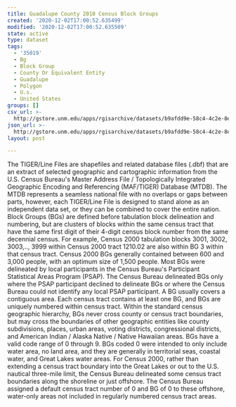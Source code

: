 ```yaml
---
title: Guadalupe County 2010 Census Block Groups
created: '2020-12-02T17:00:52.635499'
modified: '2020-12-02T17:00:52.635509'
state: active
type: dataset
tags:
  - '35019'
  - Bg
  - Block Group
  - County Or Equivalent Entity
  - Guadalupe
  - Polygon
  - U.s.
  - United States
groups: []
csv_url: >-
  http://gstore.unm.edu/apps/rgisarchive/datasets/b9afdd9e-58c4-4c2e-8e45-81471e395a35/tl_2010_35019_bg10.derived.csv
json_url: >-
  http://gstore.unm.edu/apps/rgisarchive/datasets/b9afdd9e-58c4-4c2e-8e45-81471e395a35/tl_2010_35019_bg10.derived.json
layout: post

---
```

The TIGER/Line Files are shapefiles and related database files (.dbf) that are an extract of selected geographic and cartographic information from the U.S. Census Bureau's Master Address File / Topologically Integrated Geographic Encoding and Referencing (MAF/TIGER) Database (MTDB).  The MTDB represents a seamless national file with no overlaps or gaps between parts, however, each TIGER/Line File is designed to stand alone as an independent data set, or they can be combined to cover the entire nation.  Block Groups (BGs) are defined before tabulation block delineation and numbering, but are clusters of blocks within the same census tract that have the same first digit of their 4-digit census block number from the same decennial census.  For example, Census 2000 tabulation blocks 3001, 3002, 3003,.., 3999 within Census 2000 tract 1210.02 are also within BG 3 within that census tract.  Census 2000 BGs generally contained between 600 and 3,000 people, with an optimum size of 1,500 people.  Most BGs were delineated by local participants in the Census Bureau's Participant Statistical Areas Program (PSAP).  The Census Bureau delineated BGs only where the PSAP participant declined to delineate BGs or where the Census Bureau could not identify any local PSAP participant.  A BG usually covers a contiguous area.  Each census tract contains at least one BG, and BGs are uniquely numbered within census tract.  Within the standard census geographic hierarchy, BGs never cross county or census tract boundaries, but may cross the boundaries of other geographic entities like county subdivisions, places, urban areas, voting districts, congressional districts, and American Indian / Alaska Native / Native Hawaiian areas.  BGs have a valid code range of 0 through 9.  BGs coded 0 were intended to only include water area, no land area, and they are generally in territorial seas, coastal water, and Great Lakes water areas.  For Census 2000, rather than extending a census tract boundary into the Great Lakes or out to the U.S. nautical three-mile limit, the Census Bureau delineated some census tract boundaries along the shoreline or just offshore.  The Census Bureau assigned a default census tract number of 0 and BG of 0 to these offshore, water-only areas not included in regularly numbered census tract areas.  

